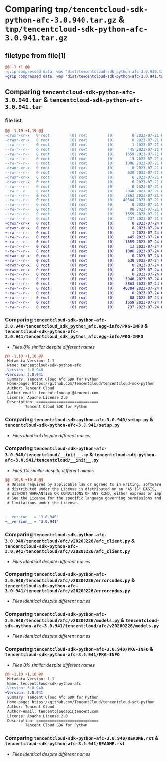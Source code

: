 # Comparing `tmp/tencentcloud-sdk-python-afc-3.0.940.tar.gz` & `tmp/tencentcloud-sdk-python-afc-3.0.941.tar.gz`

## filetype from file(1)

```diff
@@ -1 +1 @@
-gzip compressed data, was "dist/tencentcloud-sdk-python-afc-3.0.940.tar", last modified: Fri Jul 21 00:21:21 2023, max compression
+gzip compressed data, was "dist/tencentcloud-sdk-python-afc-3.0.941.tar", last modified: Mon Jul 24 00:18:19 2023, max compression
```

## Comparing `tencentcloud-sdk-python-afc-3.0.940.tar` & `tencentcloud-sdk-python-afc-3.0.941.tar`

### file list

```diff
@@ -1,19 +1,19 @@
-drwxr-xr-x   0 root         (0) root         (0)        0 2023-07-21 00:21:21.000000 tencentcloud-sdk-python-afc-3.0.940/
-drwxr-xr-x   0 root         (0) root         (0)        0 2023-07-21 00:21:21.000000 tencentcloud-sdk-python-afc-3.0.940/tencentcloud_sdk_python_afc.egg-info/
--rw-r--r--   0 root         (0) root         (0)        1 2023-07-21 00:21:21.000000 tencentcloud-sdk-python-afc-3.0.940/tencentcloud_sdk_python_afc.egg-info/dependency_links.txt
--rw-r--r--   0 root         (0) root         (0)      445 2023-07-21 00:21:21.000000 tencentcloud-sdk-python-afc-3.0.940/tencentcloud_sdk_python_afc.egg-info/SOURCES.txt
--rw-r--r--   0 root         (0) root         (0)     1659 2023-07-21 00:21:21.000000 tencentcloud-sdk-python-afc-3.0.940/tencentcloud_sdk_python_afc.egg-info/PKG-INFO
--rw-r--r--   0 root         (0) root         (0)       13 2023-07-21 00:21:21.000000 tencentcloud-sdk-python-afc-3.0.940/tencentcloud_sdk_python_afc.egg-info/top_level.txt
--rw-r--r--   0 root         (0) root         (0)     1006 2023-07-21 00:21:21.000000 tencentcloud-sdk-python-afc-3.0.940/setup.py
-drwxr-xr-x   0 root         (0) root         (0)        0 2023-07-21 00:21:21.000000 tencentcloud-sdk-python-afc-3.0.940/tencentcloud/
--rw-r--r--   0 root         (0) root         (0)      630 2023-07-21 00:21:21.000000 tencentcloud-sdk-python-afc-3.0.940/tencentcloud/__init__.py
-drwxr-xr-x   0 root         (0) root         (0)        0 2023-07-21 00:21:21.000000 tencentcloud-sdk-python-afc-3.0.940/tencentcloud/afc/
-drwxr-xr-x   0 root         (0) root         (0)        0 2023-07-21 00:21:21.000000 tencentcloud-sdk-python-afc-3.0.940/tencentcloud/afc/v20200226/
--rw-r--r--   0 root         (0) root         (0)        0 2023-07-21 00:21:21.000000 tencentcloud-sdk-python-afc-3.0.940/tencentcloud/afc/v20200226/__init__.py
--rw-r--r--   0 root         (0) root         (0)     3940 2023-07-21 00:21:21.000000 tencentcloud-sdk-python-afc-3.0.940/tencentcloud/afc/v20200226/afc_client.py
--rw-r--r--   0 root         (0) root         (0)     3863 2023-07-21 00:21:21.000000 tencentcloud-sdk-python-afc-3.0.940/tencentcloud/afc/v20200226/errorcodes.py
--rw-r--r--   0 root         (0) root         (0)    40384 2023-07-21 00:21:21.000000 tencentcloud-sdk-python-afc-3.0.940/tencentcloud/afc/v20200226/models.py
--rw-r--r--   0 root         (0) root         (0)        0 2023-07-21 00:21:21.000000 tencentcloud-sdk-python-afc-3.0.940/tencentcloud/afc/__init__.py
--rw-r--r--   0 root         (0) root         (0)       88 2023-07-21 00:21:21.000000 tencentcloud-sdk-python-afc-3.0.940/setup.cfg
--rw-r--r--   0 root         (0) root         (0)     1659 2023-07-21 00:21:21.000000 tencentcloud-sdk-python-afc-3.0.940/PKG-INFO
--rw-r--r--   0 root         (0) root         (0)      737 2023-07-21 00:21:21.000000 tencentcloud-sdk-python-afc-3.0.940/README.rst
+drwxr-xr-x   0 root         (0) root         (0)        0 2023-07-24 00:18:19.000000 tencentcloud-sdk-python-afc-3.0.941/
+drwxr-xr-x   0 root         (0) root         (0)        0 2023-07-24 00:18:19.000000 tencentcloud-sdk-python-afc-3.0.941/tencentcloud_sdk_python_afc.egg-info/
+-rw-r--r--   0 root         (0) root         (0)        1 2023-07-24 00:18:19.000000 tencentcloud-sdk-python-afc-3.0.941/tencentcloud_sdk_python_afc.egg-info/dependency_links.txt
+-rw-r--r--   0 root         (0) root         (0)      445 2023-07-24 00:18:19.000000 tencentcloud-sdk-python-afc-3.0.941/tencentcloud_sdk_python_afc.egg-info/SOURCES.txt
+-rw-r--r--   0 root         (0) root         (0)     1659 2023-07-24 00:18:19.000000 tencentcloud-sdk-python-afc-3.0.941/tencentcloud_sdk_python_afc.egg-info/PKG-INFO
+-rw-r--r--   0 root         (0) root         (0)       13 2023-07-24 00:18:19.000000 tencentcloud-sdk-python-afc-3.0.941/tencentcloud_sdk_python_afc.egg-info/top_level.txt
+-rw-r--r--   0 root         (0) root         (0)     1006 2023-07-24 00:18:18.000000 tencentcloud-sdk-python-afc-3.0.941/setup.py
+drwxr-xr-x   0 root         (0) root         (0)        0 2023-07-24 00:18:19.000000 tencentcloud-sdk-python-afc-3.0.941/tencentcloud/
+-rw-r--r--   0 root         (0) root         (0)      630 2023-07-24 00:18:18.000000 tencentcloud-sdk-python-afc-3.0.941/tencentcloud/__init__.py
+drwxr-xr-x   0 root         (0) root         (0)        0 2023-07-24 00:18:19.000000 tencentcloud-sdk-python-afc-3.0.941/tencentcloud/afc/
+drwxr-xr-x   0 root         (0) root         (0)        0 2023-07-24 00:18:19.000000 tencentcloud-sdk-python-afc-3.0.941/tencentcloud/afc/v20200226/
+-rw-r--r--   0 root         (0) root         (0)        0 2023-07-24 00:18:18.000000 tencentcloud-sdk-python-afc-3.0.941/tencentcloud/afc/v20200226/__init__.py
+-rw-r--r--   0 root         (0) root         (0)     3940 2023-07-24 00:18:18.000000 tencentcloud-sdk-python-afc-3.0.941/tencentcloud/afc/v20200226/afc_client.py
+-rw-r--r--   0 root         (0) root         (0)     3863 2023-07-24 00:18:18.000000 tencentcloud-sdk-python-afc-3.0.941/tencentcloud/afc/v20200226/errorcodes.py
+-rw-r--r--   0 root         (0) root         (0)    40384 2023-07-24 00:18:18.000000 tencentcloud-sdk-python-afc-3.0.941/tencentcloud/afc/v20200226/models.py
+-rw-r--r--   0 root         (0) root         (0)        0 2023-07-24 00:18:18.000000 tencentcloud-sdk-python-afc-3.0.941/tencentcloud/afc/__init__.py
+-rw-r--r--   0 root         (0) root         (0)       88 2023-07-24 00:18:19.000000 tencentcloud-sdk-python-afc-3.0.941/setup.cfg
+-rw-r--r--   0 root         (0) root         (0)     1659 2023-07-24 00:18:19.000000 tencentcloud-sdk-python-afc-3.0.941/PKG-INFO
+-rw-r--r--   0 root         (0) root         (0)      737 2023-07-24 00:18:18.000000 tencentcloud-sdk-python-afc-3.0.941/README.rst
```

### Comparing `tencentcloud-sdk-python-afc-3.0.940/tencentcloud_sdk_python_afc.egg-info/PKG-INFO` & `tencentcloud-sdk-python-afc-3.0.941/tencentcloud_sdk_python_afc.egg-info/PKG-INFO`

 * *Files 8% similar despite different names*

```diff
@@ -1,10 +1,10 @@
 Metadata-Version: 1.1
 Name: tencentcloud-sdk-python-afc
-Version: 3.0.940
+Version: 3.0.941
 Summary: Tencent Cloud Afc SDK for Python
 Home-page: https://github.com/TencentCloud/tencentcloud-sdk-python
 Author: Tencent Cloud
 Author-email: tencentcloudapi@tencent.com
 License: Apache License 2.0
 Description: ============================
         Tencent Cloud SDK for Python
```

### Comparing `tencentcloud-sdk-python-afc-3.0.940/setup.py` & `tencentcloud-sdk-python-afc-3.0.941/setup.py`

 * *Files identical despite different names*

### Comparing `tencentcloud-sdk-python-afc-3.0.940/tencentcloud/__init__.py` & `tencentcloud-sdk-python-afc-3.0.941/tencentcloud/__init__.py`

 * *Files 1% similar despite different names*

```diff
@@ -10,8 +10,8 @@
 # Unless required by applicable law or agreed to in writing, software
 # distributed under the License is distributed on an "AS IS" BASIS,
 # WITHOUT WARRANTIES OR CONDITIONS OF ANY KIND, either express or implied.
 # See the License for the specific language governing permissions and
 # limitations under the License.
 
 
-__version__ = '3.0.940'
+__version__ = '3.0.941'
```

### Comparing `tencentcloud-sdk-python-afc-3.0.940/tencentcloud/afc/v20200226/afc_client.py` & `tencentcloud-sdk-python-afc-3.0.941/tencentcloud/afc/v20200226/afc_client.py`

 * *Files identical despite different names*

### Comparing `tencentcloud-sdk-python-afc-3.0.940/tencentcloud/afc/v20200226/errorcodes.py` & `tencentcloud-sdk-python-afc-3.0.941/tencentcloud/afc/v20200226/errorcodes.py`

 * *Files identical despite different names*

### Comparing `tencentcloud-sdk-python-afc-3.0.940/tencentcloud/afc/v20200226/models.py` & `tencentcloud-sdk-python-afc-3.0.941/tencentcloud/afc/v20200226/models.py`

 * *Files identical despite different names*

### Comparing `tencentcloud-sdk-python-afc-3.0.940/PKG-INFO` & `tencentcloud-sdk-python-afc-3.0.941/PKG-INFO`

 * *Files 8% similar despite different names*

```diff
@@ -1,10 +1,10 @@
 Metadata-Version: 1.1
 Name: tencentcloud-sdk-python-afc
-Version: 3.0.940
+Version: 3.0.941
 Summary: Tencent Cloud Afc SDK for Python
 Home-page: https://github.com/TencentCloud/tencentcloud-sdk-python
 Author: Tencent Cloud
 Author-email: tencentcloudapi@tencent.com
 License: Apache License 2.0
 Description: ============================
         Tencent Cloud SDK for Python
```

### Comparing `tencentcloud-sdk-python-afc-3.0.940/README.rst` & `tencentcloud-sdk-python-afc-3.0.941/README.rst`

 * *Files identical despite different names*

